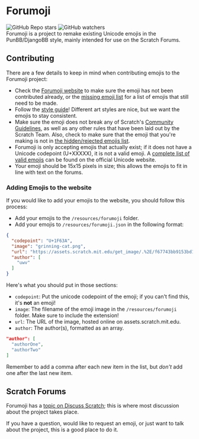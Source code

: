 # Forumoji
![GitHub Repo stars](https://img.shields.io/github/stars/lopste/forumoji?color=%23fd0&label=%20%E2%AD%90%20) ![GitHub watchers](https://img.shields.io/github/watchers/lopste/forumoji?color=%23008cff&label=%F0%9F%94%8D)  
Forumoji is a project to remake existing Unicode emojis in the PunBB/DjangoBB style, mainly intended for use on the Scratch Forums.

## Contributing
There are a few details to keep in mind when contributing emojis to the Forumoji project:
* Check the [Forumoji website](http://gh.vercte.net/forumoji) to make sure the emoji has not been contributed already, or the [missing emoji list](http://gh.vercte.net/forumoji/missing-emojis.html) for a list of emojis that still need to be made.
* Follow the [style guide](https://github.com/lopste/forumoji/blob/main/styleguide.md)! Different art styles are nice, but we want the emojis to stay consistent.
* Make sure the emoji does not break any of Scratch's [Community Guidelines](https://scratch.mit.edu/community_guidelines/), as well as any other rules that have been laid out by the Scratch Team. Also, check to make sure that the emoji that you're making is not in [the hidden/rejected emojis list](resources/hidden-emoji.json).
* Forumoji is only accepting emojis that actually exist; if it does not have a Unicode codepoint (U+XXXXX), it is not a valid emoji. A [complete list of valid emojis](https://unicode.org/emoji/charts/full-emoji-list.html) can be found on the official Unicode website.
* Your emoji should be 15x15 pixels in size; this allows the emojis to fit in line with text on the forums.

### Adding Emojis to the website
If you would like to add your emojis to the website, you should follow this process:
* Add your emojis to the `/resources/forumoji` folder.
* Add your emojis to `/resources/forumoji.json` in the following format:
```json
{
  "codepoint": "U+1F63A",
  "image": "grinning-cat.png",
  "url": "https://assets.scratch.mit.edu/get_image/.%2E/f67743bb9153bd1b844b2651f6444c9c.svg",
  "author": [
    "uwv"
  ]
}
```
Here's what you should put in those sections:
* `codepoint`: Put the unicode codepoint of the emoji; if you can't find this, it's **not** an emoji!
* `image`: The filename of the emoji image in the `/resources/forumoji` folder. Make sure to include the extension!
* `url`: The URL of the image, hosted online on assets.scratch.mit.edu.
* `author`: The author(s), formatted as an array.
```json
"author": [
  "authorOne",
  "authorTwo"
]
```
Remember to add a comma after each new item in the list, but *don't* add one after the last new item.

## Scratch Forums
Forumoji has a [topic on Discuss Scratch](https://scratch.mit.edu/discuss/topic/557083/); this is where most discussion about the project takes place.

If you have a question, would like to request an emoji, or just want to talk about the project, this is a good place to do it.
